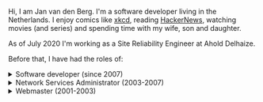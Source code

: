 Hi, I am Jan van den Berg. I'm a software developer living in the Netherlands. I enjoy comics like [xkcd](https://xkcd.com), reading [HackerNews](https://news.ycombinator.com/), watching movies (and series) and spending time with my wife, son and daughter.

As of July 2020 I'm working as a Site Reliability Engineer at Ahold Delhaize.

Before that, I have had the roles of:

<details>
    <summary>Software developer (since 2007)</summary>
    <ul>
        <details>
            <summary>Yolt <sup class="employer">Oelan</sup></summary>
            <p>
            Implementing PSD2 bank transactions for B2B.
            </p>
        </details>
        <details>
            <summary>Webenable</summary>
            <p>
            Adopted Mi8.marketing as Lead developer, migrated application and
            database onto the Google Cloud Platform, added freemium signup,
            cleaned up the codebase, improved MailChimp support and migrated
            more components to docker containers.
            </p>
        </details>
        <details>
            <summary>Ah Labs <sup class="employer">Conspect</sup></summary>
            <p>
            Mentoring interns while learning the Go programming language myself.
            Using the LEAN startup methodology to quickly select, test, develop
            and validate new innovations, such as:
            <ul>
                <li>Chatbot helping in your choice of wine.</li>
                <li>Realtime synchronized grocery list.</li>
                <li>Buy button (affiliates & integration).</li>
                <li>IF This Then That (IFTTT) integration.</li>
            </ul>
            </p>
        </details>
        <details>
            <summary>Powerhouse <sup class="employer">Conspect</sup></summary>
            <p>
            Facilitating data transport between AngularJS and the database through a REST-API.
            </p>
        </details>
        <details>
            <summary>Ahold (Delhaize) <sup class="employer">Conspect</sup></summary>
            <p>
            Working on one of Netherlands biggest online groceryshopping site:
            <a href="https://www.ah.nl" target="_blank">ah.nl</a>.
            </p>
        </details>
        <details>
            <summary>Maxeda <sup class="employer">Mirabeau</sup></summary>
            <p>
            Reimplemented the <a href="https://www.praxis.nl" target="_blank">Praxis</a>
            (DIY) webshop built with hybris.
            </p>
        </details>
        <details>
            <summary>Kadaster <sup class="employer">Mirabeau</sup></summary>
            <p>
            Reimplemented the <a href="https://www.kadaster.nl" target="_blank">Kadaster</a>
            website using GX software, implemented a 'related articles' component using
            GX's lucene engine.
            </p>
        </details>
        <details>
            <summary>WebNext <sup class="employer">InterAccess</sup></summary>
            <p>
            Working on the Java Enterprise application WebNext which helps municipalities
            serve their civilians.
            </p>
        </details>
        <details>
            <summary>SDL Tridion</summary>
            <p>
            Started at Tridion by mavenizing the whole Content Delivery codebase,
            making it easier to modify or add a module to the codebase. Next to that
            I replaced the proprietary logging framework with a third-party logging
            framework which increased performance and migrated from JUnit 3 to JUnit 4.
            All of this work contributed to easy configuration of the Continuous
            Integration server and being able to show code quality metrics.
            </p>
            <p>
            While being the Certified Scrum Master for the Content Delivery team, I
            still contributed a lot of my time to development of the Content Delivery
            stack (transporting, deploying, storing, retrieving and rendering content).
            It was an interesting mix challenging code (concurrency, JPA, transactions)
            and interesting techniques (REST, OData, OAuth).
            </p>
        </details>
        <details>
            <summary>DNB (De Nederlandse Bank) <sup class="employer">Pecoma</sup></summary>
            <p>
            Adding new features to a Struts-based web application and its Spring-Hibernate
            backend, converting XLS to XML, sending JMS messages, parsing XML (SAX),
            persisting objects, mapping object relationships.
            </p>
            <p>
            Migrating the project from ClearCase and CruiseControl to Subversion and Maven.
            </p>
        </details>
        <details>
            <summary>Blue Billywig <sup class="employer">Pecoma</sup></summary>
            <p>
            Supporting Junior Java developer on an out-of-memory exception and
            design choices, developing the MediaStore product in Java with another
            Java developer.
            </p>
        </details>
        <details>
            <summary>Onetrail <sup class="employer">Pecoma</sup></summary>
            <p>
            Working with JCAPs, writing Java Collaboration Definitions (JCD's) to
            translate customer order-information to the used standard and vice-versa
            to connect the customer to a service bus, adding a generic logging facility,
            extracting data from PDF and XLS.
            </p>
        </details>
        <details>
            <summary>Municipality Haarlemmermeer <sup class="employer">Pecoma</sup></summary>
            <p>
            Automated front-office workflow processes in the COSA BPM Suite
            (processes like birth-registration) to assist the front-office in
            handling all possible flows in these cases.
            </p>
        </details>
        <details>
            <summary>Yellowbrick <sup class="employer">Pecoma</sup></summary>
            <p>
            Adding new features to the Java webapplication, adjusting the Oracle
            database, minor change in the C#.NET application, building a release
            (application, Oracle scripts, manual).
            </p>
        </details>
    </ul>
</details>

<details>
	<summary>Network Services Administrator (2003-2007)</summary>
	<p>
		<b>ING N.V.</b><br/>
        At ING I was one of the few managing the internal DNS systen.
	</p>
</details>

<details>
	<summary>Webmaster (2001-2003)</summary>
	<p>
		<b>M.S.O.</b><br/>
        At M.S.O. I completed my internship as a Webmaster managing both the intranet as well as the public site.
	</p>
</details>
